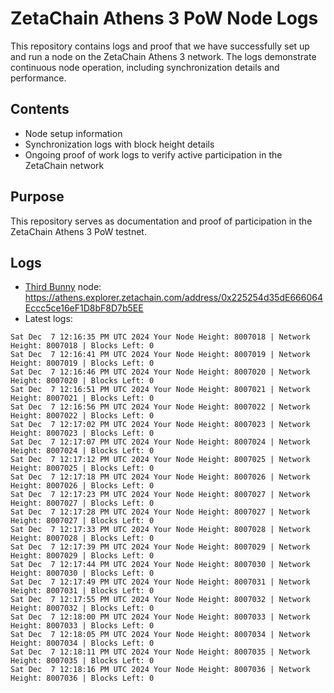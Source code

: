 # ZetaChain Athens 3 PoW Node Logs
This repository contains logs and proof that we have successfully set up and run a node on the ZetaChain Athens 3 network. The logs demonstrate continuous node operation, including synchronization details and performance.

## Contents
- Node setup information
- Synchronization logs with block height details
- Ongoing proof of work logs to verify active participation in the ZetaChain network

## Purpose
This repository serves as documentation and proof of participation in the ZetaChain Athens 3 PoW testnet.

## Logs

- [Third Bunny](https://thirdbunny.xyz/) node: https://athens.explorer.zetachain.com/address/0x225254d35dE666064Eccc5ce16eF1D8bF8D7b5EE
- Latest logs:
```
Sat Dec  7 12:16:35 PM UTC 2024 Your Node Height: 8007018 | Network Height: 8007018 | Blocks Left: 0
Sat Dec  7 12:16:41 PM UTC 2024 Your Node Height: 8007019 | Network Height: 8007019 | Blocks Left: 0
Sat Dec  7 12:16:46 PM UTC 2024 Your Node Height: 8007020 | Network Height: 8007020 | Blocks Left: 0
Sat Dec  7 12:16:51 PM UTC 2024 Your Node Height: 8007021 | Network Height: 8007021 | Blocks Left: 0
Sat Dec  7 12:16:56 PM UTC 2024 Your Node Height: 8007022 | Network Height: 8007022 | Blocks Left: 0
Sat Dec  7 12:17:02 PM UTC 2024 Your Node Height: 8007023 | Network Height: 8007023 | Blocks Left: 0
Sat Dec  7 12:17:07 PM UTC 2024 Your Node Height: 8007024 | Network Height: 8007024 | Blocks Left: 0
Sat Dec  7 12:17:12 PM UTC 2024 Your Node Height: 8007025 | Network Height: 8007025 | Blocks Left: 0
Sat Dec  7 12:17:18 PM UTC 2024 Your Node Height: 8007026 | Network Height: 8007026 | Blocks Left: 0
Sat Dec  7 12:17:23 PM UTC 2024 Your Node Height: 8007027 | Network Height: 8007027 | Blocks Left: 0
Sat Dec  7 12:17:28 PM UTC 2024 Your Node Height: 8007027 | Network Height: 8007027 | Blocks Left: 0
Sat Dec  7 12:17:33 PM UTC 2024 Your Node Height: 8007028 | Network Height: 8007028 | Blocks Left: 0
Sat Dec  7 12:17:39 PM UTC 2024 Your Node Height: 8007029 | Network Height: 8007029 | Blocks Left: 0
Sat Dec  7 12:17:44 PM UTC 2024 Your Node Height: 8007030 | Network Height: 8007030 | Blocks Left: 0
Sat Dec  7 12:17:49 PM UTC 2024 Your Node Height: 8007031 | Network Height: 8007031 | Blocks Left: 0
Sat Dec  7 12:17:55 PM UTC 2024 Your Node Height: 8007032 | Network Height: 8007032 | Blocks Left: 0
Sat Dec  7 12:18:00 PM UTC 2024 Your Node Height: 8007033 | Network Height: 8007033 | Blocks Left: 0
Sat Dec  7 12:18:05 PM UTC 2024 Your Node Height: 8007034 | Network Height: 8007034 | Blocks Left: 0
Sat Dec  7 12:18:11 PM UTC 2024 Your Node Height: 8007035 | Network Height: 8007035 | Blocks Left: 0
Sat Dec  7 12:18:16 PM UTC 2024 Your Node Height: 8007036 | Network Height: 8007036 | Blocks Left: 0
```
